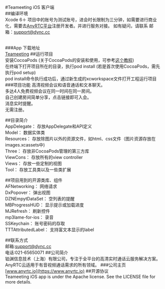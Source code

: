 #Teameeting iOS 客户端<br>
##编译环境<br>
Xcode 6＋
  项目中的账号为测试账号，进会时长限制为三分钟，如需要进行商业化，需要去[AnyRTC平台](https://www.anyrtc.io)注册开发者。并进行服务对接。
  如有疑问，请联系 邮箱：support@dync.cc<br>
  <br>
 

###App 下载地址<br>
[Teameeting](https://itunes.apple.com/us/app/teameeting/id1072357802?mt=8)
##运行项目<br>
 安装CocoaPods (关于CocoaPods的安装和使用，可参考[这个教程](http://code4app.com/article/cocoapods-install-usage))<br>
在终端下打开项目所在的目录，执行pod install (若是首次使用CocoaPods，需先执行pod setup)<br>
pod install命令执行成功后，通过新生成的xcworkspace文件打开工程运行项目<br>
###项目功能
高清视频会议和语音通话和文本聊天。<br>
多达4人免费视频会议在同一时间在同一房间。<br>
自己创建房间简单分享，点击链接即可入会。<br>
消息实时提醒。<br>
无需注册。<br>

##目录简介<br>
AppDelegate： 存放AppDelegate和API定义<br>
Model： 数据实体类<br>
Resources： 存放除图片以外的资源文件，如html、css文件（图片资源存放在images.xcassets中)<br>
Three： 存放非CocoaPods管理的第三方库<br>
ViewCons： 存放所有的view controller<br>
Views： 存放一些定制的视图<br>
Tool： 存放工具类以及一些类扩展<br>

##项目用到的开源类库、组件<br>
AFNetworking： 网络请求<br>
DxPopover： 弹出视图<br>
DZNEmpytDataSet： 空列表的提醒<br>
MBProgressHUD： 显示提示或加载进度<br>
MJRefresh： 刷新控件<br>
mp3lame-for-ios： 录音<br>
SSKeychain： 账号密码的存取<br>
TTTAttributedLabel： 支持富文本显示的label<br>

##联系方式<br>
邮箱:support@dync.cc<br>
电话:021-65650071
##公司简介<br>
铂渊信息技术（上海）有限公司，专注于全平台的高清实时通话云服务解决方案。AnyRTC云适用于有音视频通话需求的所有领域。
###公司主页<br>
[www.anyrtc.io](https://www.anyrtc.io)
##开源协议<br>
Teameeting iOS app is under the Apache license. See the LICENSE file for more details.
